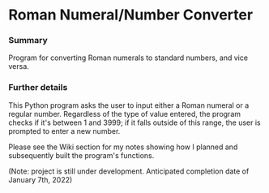 # Roman Numeral/Number Converter

### Summary
Program for converting Roman numerals to standard numbers, and vice versa.

### Further details

This Python program asks the user to input either a Roman numeral or a regular number. Regardless of the type of value entered, the program checks if it's between 1 and 3999; if it falls outside of this range, the user is prompted to enter a new number.

Please see the Wiki section for my notes showing how I planned and subsequently built the program's functions.

(Note: project is still under development. Anticipated completion date of January 7th, 2022)


